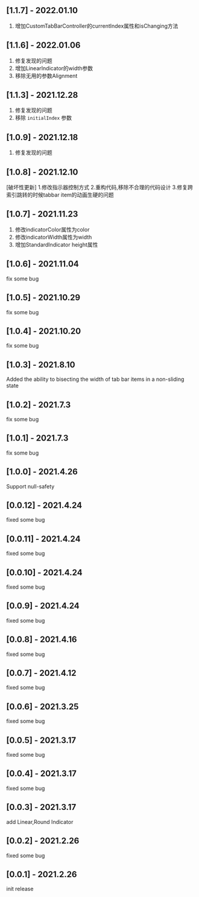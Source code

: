 ## [1.1.7] - 2022.01.10
1. 增加CustomTabBarController的currentIndex属性和isChanging方法
## [1.1.6] - 2022.01.06
1. 修复发现的问题
2. 增加LinearIndicator的width参数
3. 移除无用的参数Alignment
## [1.1.3] - 2021.12.28
1. 修复发现的问题
2. 移除 `initialIndex` 参数
## [1.0.9] - 2021.12.18
1. 修复发现的问题

## [1.0.8] - 2021.12.10
[破坏性更新]
1.修改指示器控制方式
2.重构代码,移除不合理的代码设计
3.修复跨索引跳转的时候tabbar item的动画生硬的问题


## [1.0.7] - 2021.11.23
1. 修改indicatorColor属性为color
2. 修改indicatorWidth属性为width
3. 增加StandardIndicator height属性

## [1.0.6] - 2021.11.04
fix some bug

## [1.0.5] - 2021.10.29
fix some bug

## [1.0.4] - 2021.10.20
fix some bug


## [1.0.3] - 2021.8.10
Added the ability to bisecting the width of tab bar items in a non-sliding state


## [1.0.2] - 2021.7.3
fix some bug

## [1.0.1] - 2021.7.3
fix some bug


## [1.0.0] - 2021.4.26

Support null-safety

## [0.0.12] - 2021.4.24

fixed some bug


## [0.0.11] - 2021.4.24

fixed some bug


## [0.0.10] - 2021.4.24

fixed some bug



## [0.0.9] - 2021.4.24

fixed some bug


## [0.0.8] - 2021.4.16

fixed some bug


## [0.0.7] - 2021.4.12

fixed some bug

## [0.0.6] - 2021.3.25

fixed some bug


## [0.0.5] - 2021.3.17

fixed some bug

## [0.0.4] - 2021.3.17

fixed some bug


## [0.0.3] - 2021.3.17

add Linear,Round Indicator

## [0.0.2] - 2021.2.26

fixed some bug

## [0.0.1] - 2021.2.26

init release

